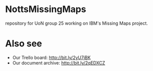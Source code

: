 # NottsMissingMaps
repository for UoN group 25 working on IBM's Missing Maps project.


# Also see

- Our Trello board: http://bit.ly/2yU7jBK
- Our document archive: http://bit.ly/2qEDXCZ
